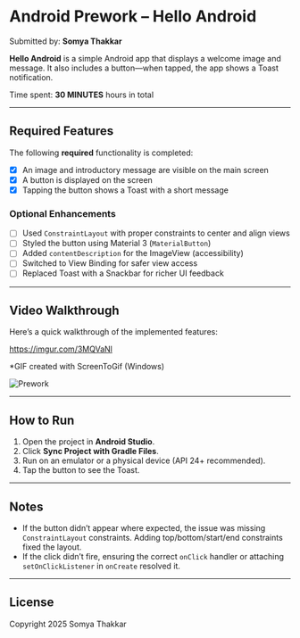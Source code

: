 # Android Prework – Hello Android

Submitted by: **Somya Thakkar**

**Hello Android** is a simple Android app that displays a welcome image and message. It also includes a button—when tapped, the app shows a Toast notification.

Time spent: **30 MINUTES** hours in total

---

## Required Features

The following **required** functionality is completed:

- [x] An image and introductory message are visible on the main screen
- [x] A button is displayed on the screen
- [x] Tapping the button shows a Toast with a short message

### Optional Enhancements

- [ ] Used `ConstraintLayout` with proper constraints to center and align views
- [ ] Styled the button using Material 3 (`MaterialButton`)
- [ ] Added `contentDescription` for the ImageView (accessibility)
- [ ] Switched to View Binding for safer view access
- [ ] Replaced Toast with a Snackbar for richer UI feedback

---

## Video Walkthrough

Here’s a quick walkthrough of the implemented features:

https://imgur.com/3MQVaNl

*GIF created with ScreenToGif (Windows)

![Prework](https://github.com/user-attachments/assets/42e20344-a3cf-4572-a35d-65db8a30c28a)

---

## How to Run

1. Open the project in **Android Studio**.
2. Click **Sync Project with Gradle Files**.
3. Run on an emulator or a physical device (API 24+ recommended).
4. Tap the button to see the Toast.

---

## Notes

- If the button didn’t appear where expected, the issue was missing `ConstraintLayout` constraints. Adding top/bottom/start/end constraints fixed the layout.
- If the click didn’t fire, ensuring the correct `onClick` handler or attaching `setOnClickListener` in `onCreate` resolved it.

---

## License
Copyright 2025 Somya Thakkar
